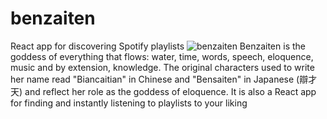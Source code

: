 # benzaiten
React app for discovering Spotify playlists
![benzaiten](http://www.orderwhitemoon.org/goddess/benzaiten/benzaiten1.png)
Benzaiten is the goddess of everything that flows: water, time, words, speech, eloquence, music and by extension, knowledge. The original characters used to write her name read "Biancaitian" in Chinese and "Bensaiten" in Japanese (辯才天) and reflect her role as the goddess of eloquence. 
It is also a React app for finding and instantly listening to playlists to your liking
